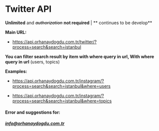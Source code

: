 # Twitter API
**Unlimited** and ~~*authorization*~~ **not required** | ** continues to be develop**

**Main URL:**
- https://api.orhanaydogdu.com.tr/twitter/?process=search&search=istanbul

**You can filter search result by item with where query in url,
With where query in url**
(users, topics)

**Examples:**
- https://api.orhanaydogdu.com.tr/instagram/?process=search&search=istanbul&where=users

- https://api.orhanaydogdu.com.tr/instagram/?process=search&search=istanbul&where=topics

#### **Error and suggestions for:**
##### info@orhanaydogdu.com.tr
